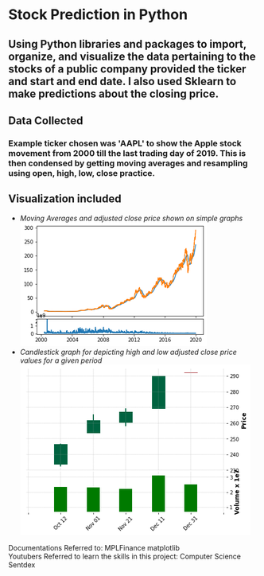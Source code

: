 # Stock Prediction in Python
## Using Python libraries and packages to import, organize, and visualize the data pertaining to the stocks of a public company provided the ticker and start and end date. I also used Sklearn to make predictions about the closing price.  

## Data Collected
### Example ticker chosen was 'AAPL' to show the Apple stock movement from 2000 till the last trading day of 2019. This is then condensed by getting moving averages and resampling using open, high, low, close practice. 

## Visualization included
+ *Moving Averages and adjusted close price shown on simple graphs*\
![](images/movingavg.png)
+ *Candlestick graph for depicting high and low adjusted close price values for a given period*\
![](images/Candlestic.png)

Documentations Referred to:
MPLFinance matplotlib \
Youtubers Referred to learn the skills in this project:
Computer Science
Sentdex
